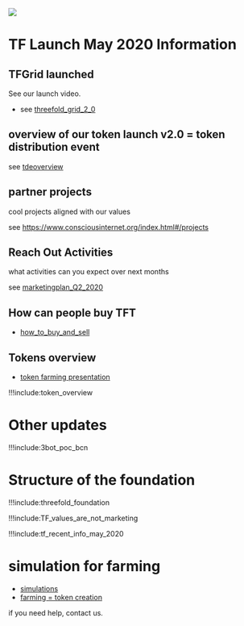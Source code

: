 
![](tf_tde_intro.png)

# TF Launch May 2020 Information

## TFGrid launched

See our launch video.

- see [threefold_grid_2_0](threefold_grid_2_0.md)

## overview of our token launch v2.0 = token distribution event

see [tdeoverview](tdeoverview.md)

## partner projects

cool projects aligned with our values

see https://www.consciousinternet.org/index.html#/projects

## Reach Out Activities

what activities can you expect over next months

see [marketingplan_Q2_2020](marketingplan_q2_2020.md)

## How can people buy TFT

- [how_to_buy_and_sell](how_to_buy_and_sell.md)

## Tokens overview

- [token farming presentation](https://bit.ly/3f48i5V)

!!!include:token_overview

# Other updates

!!!include:3bot_poc_bcn

# Structure of the foundation

!!!include:threefold_foundation

!!!include:TF_values_are_not_marketing

!!!include:tf_recent_info_may_2020

# simulation for farming

- [simulations](farming_simulate.md)
- [farming = token creation](token_creation.md)

if you need help, contact us.
